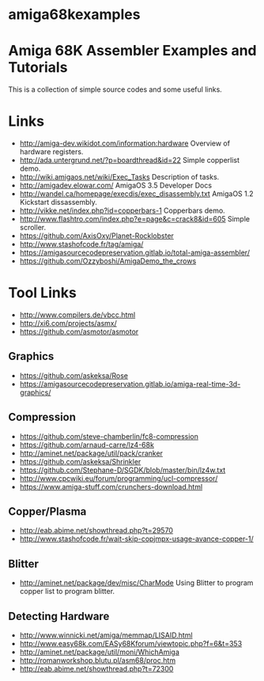 # amiga68kexamples

Amiga 68K Assembler Examples and Tutorials
==========================================

This is a collection of simple source codes and some useful links.


Links
=====

 * http://amiga-dev.wikidot.com/information:hardware Overview of hardware registers.
 * http://ada.untergrund.net/?p=boardthread&id=22 Simple copperlist demo.
 * http://wiki.amigaos.net/wiki/Exec_Tasks Description of tasks.
 * http://amigadev.elowar.com/ AmigaOS 3.5 Developer Docs
 * http://wandel.ca/homepage/execdis/exec_disassembly.txt AmigaOS 1.2 Kickstart dissassembly.
 * http://vikke.net/index.php?id=copperbars-1 Copperbars demo.
 * http://www.flashtro.com/index.php?e=page&c=crack8&id=605 Simple scroller.
 * https://github.com/AxisOxy/Planet-Rocklobster
 * http://www.stashofcode.fr/tag/amiga/
 * https://amigasourcecodepreservation.gitlab.io/total-amiga-assembler/
 * https://github.com/Ozzyboshi/AmigaDemo_the_crows

Tool Links
==========

 * http://www.compilers.de/vbcc.html
 * http://xi6.com/projects/asmx/
 * https://github.com/asmotor/asmotor

Graphics
--------

 * https://github.com/askeksa/Rose
 * https://amigasourcecodepreservation.gitlab.io/amiga-real-time-3d-graphics/

Compression
-----------

 * https://github.com/steve-chamberlin/fc8-compression
 * https://github.com/arnaud-carre/lz4-68k
 * http://aminet.net/package/util/pack/cranker
 * https://github.com/askeksa/Shrinkler
 * https://github.com/Stephane-D/SGDK/blob/master/bin/lz4w.txt
 * http://www.cpcwiki.eu/forum/programming/ucl-compressor/
 * https://www.amiga-stuff.com/crunchers-download.html

Copper/Plasma
-------------

 * http://eab.abime.net/showthread.php?t=29570
 * http://www.stashofcode.fr/wait-skip-copjmpx-usage-avance-copper-1/

Blitter
-------

 * http://aminet.net/package/dev/misc/CharMode Using Blitter to program copper list to program blitter.

Detecting Hardware
------------------

 * http://www.winnicki.net/amiga/memmap/LISAID.html
 * http://www.easy68k.com/EASy68Kforum/viewtopic.php?f=6&t=353
 * http://aminet.net/package/util/moni/WhichAmiga
 * http://romanworkshop.blutu.pl/asm68/proc.htm
 * http://eab.abime.net/showthread.php?t=72300
